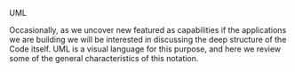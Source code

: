 UML

Occasionally, as we uncover new featured as capabilities if the applications we are building we will be interested in discussing the deep structure of the Code itself. UML is a visual language for this purpose, and here we review some of the general characteristics of this notation. 